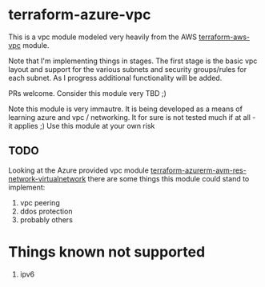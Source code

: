 # terraform-azure-vpc

This is a vpc module modeled very heavily from the AWS [terraform-aws-vpc](https://github.com/terraform-aws-modules/terraform-aws-vpc) module.

Note that I'm implementing things in stages. The first stage is the basic vpc layout and support for the various subnets and security groups/rules for each subnet. As I progress additional functionality will be added.

PRs welcome. Consider this module very TBD ;)

Note this module is very immautre. It is being developed as a means of learning azure and vpc / networking. It for sure is not tested much if at all - it applies ;) Use this module at your own risk

## TODO

Looking at the Azure provided vpc module [terraform-azurerm-avm-res-network-virtualnetwork](https://github.com/Azure/terraform-azurerm-avm-res-network-virtualnetwork/tree/main) there are some things this module could stand to implement:

1. vpc peering
1. ddos protection
1. probably others

# Things known not supported

1. ipv6

